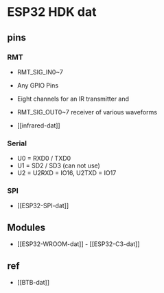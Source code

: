 
# ESP32 HDK dat 



## pins 

### RMT 

- RMT_SIG_IN0~7
- Any GPIO Pins
- Eight channels for an IR transmitter and
- RMT_SIG_OUT0~7 receiver of various waveforms

- [[infrared-dat]]



### Serial 

- U0 = RXD0 / TXD0
- U1 = SD2 / SD3 (can not use)
- U2 = U2RXD = IO16, U2TXD = IO17 


### SPI

- [[ESP32-SPI-dat]]

## Modules 

- [[ESP32-WROOM-dat]] - [[ESP32-C3-dat]]


## ref 

- [[BTB-dat]]